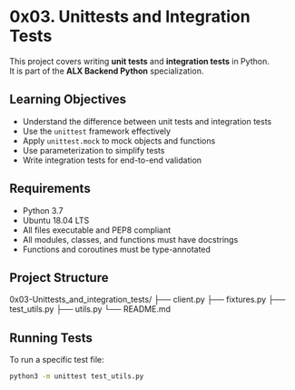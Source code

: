 # 0x03. Unittests and Integration Tests

This project covers writing **unit tests** and **integration tests** in Python.  
It is part of the **ALX Backend Python** specialization.

## Learning Objectives
- Understand the difference between unit tests and integration tests
- Use the `unittest` framework effectively
- Apply `unittest.mock` to mock objects and functions
- Use parameterization to simplify tests
- Write integration tests for end-to-end validation

## Requirements
- Python 3.7
- Ubuntu 18.04 LTS
- All files executable and PEP8 compliant
- All modules, classes, and functions must have docstrings
- Functions and coroutines must be type-annotated

## Project Structure
0x03-Unittests_and_integration_tests/
├── client.py
├── fixtures.py
├── test_utils.py
├── utils.py
└── README.md 

## Running Tests
To run a specific test file:
```bash
python3 -m unittest test_utils.py
